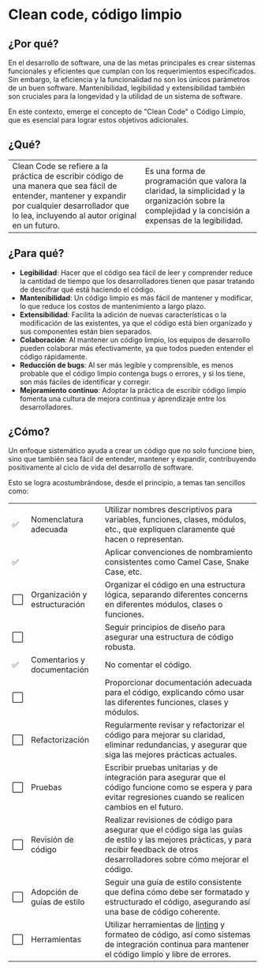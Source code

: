 # Clean code, código limpio

## ¿Por qué?

En el desarrollo de software, una de las metas principales es crear sistemas funcionales y eficientes que cumplan con los requerimientos especificados. Sin embargo, la eficiencia y la funcionalidad no son los únicos parámetros de un buen software. Mantenibilidad, legibilidad y extensibilidad también son cruciales para la longevidad y la utilidad de un sistema de software. 

En este contexto, emerge el concepto de "Clean Code" o Código Limpio, que es esencial para lograr estos objetivos adicionales.

## ¿Qué?

|||
|-|-|
Clean Code se refiere a la práctica de escribir código de una manera que sea fácil de entender, mantener y expandir por cualquier desarrollador que lo lea, incluyendo al autor original en un futuro.|Es una forma de programación que valora la claridad, la simplicidad y la organización sobre la complejidad y la concisión a expensas de la legibilidad.

## ¿Para qué?

- **Legibilidad**: Hacer que el código sea fácil de leer y comprender reduce la cantidad de tiempo que los desarrolladores tienen que pasar tratando de descifrar qué está haciendo el código.
- **Mantenibilidad**: Un código limpio es más fácil de mantener y modificar, lo que reduce los costos de mantenimiento a largo plazo.
- **Extensibilidad**: Facilita la adición de nuevas características o la modificación de las existentes, ya que el código está bien organizado y sus componentes están bien separados.
- **Colaboración**: Al mantener un código limpio, los equipos de desarrollo pueden colaborar más efectivamente, ya que todos pueden entender el código rápidamente.
- **Reducción de bugs**: Al ser más legible y comprensible, es menos probable que el código limpio contenga bugs o errores, y si los tiene, son más fáciles de identificar y corregir.
- **Mejoramiento continuo**: Adoptar la práctica de escribir código limpio fomenta una cultura de mejora continua y aprendizaje entre los desarrolladores.

## ¿Cómo?

Un enfoque sistemático ayuda a crear un código que no solo funcione bien, sino que también sea fácil de entender, mantener y expandir, contribuyendo positivamente al ciclo de vida del desarrollo de software.

Esto se logra acostumbrándose, desde el principio, a temas tan sencillos como:

||||
|-|-|-|
|✅|Nomenclatura adecuada|Utilizar nombres descriptivos para variables, funciones, clases, módulos, etc., que expliquen claramente qué hacen o representan.
|✅||Aplicar convenciones de nombramiento consistentes como Camel Case, Snake Case, etc.
|⬜|Organización y estructuración|Organizar el código en una estructura lógica, separando diferentes concerns en diferentes módulos, clases o funciones.
|⬜||Seguir principios de diseño para asegurar una estructura de código robusta.
|✅|Comentarios y documentación|No comentar el código.
|⬜||Proporcionar documentación adecuada para el código, explicando cómo usar las diferentes funciones, clases y módulos.
|⬜|Refactorización|Regularmente revisar y refactorizar el código para mejorar su claridad, eliminar redundancias, y asegurar que siga las mejores prácticas actuales.
|⬜|Pruebas|Escribir pruebas unitarias y de integración para asegurar que el código funcione como se espera y para evitar regresiones cuando se realicen cambios en el futuro.
|⬜|Revisión de código|Realizar revisiones de código para asegurar que el código siga las guías de estilo y las mejores prácticas, y para recibir feedback de otros desarrolladores sobre cómo mejorar el código.
|⬜|Adopción de guías de estilo|Seguir una guía de estilo consistente que defina cómo debe ser formatado y estructurado el código, asegurando así una base de código coherente.
|⬜|Herramientas|Utilizar herramientas de [linting](https://en.wikipedia.org/wiki/Lint_(software)) y formateo de código, así como sistemas de integración continua para mantener el código limpio y libre de errores.
